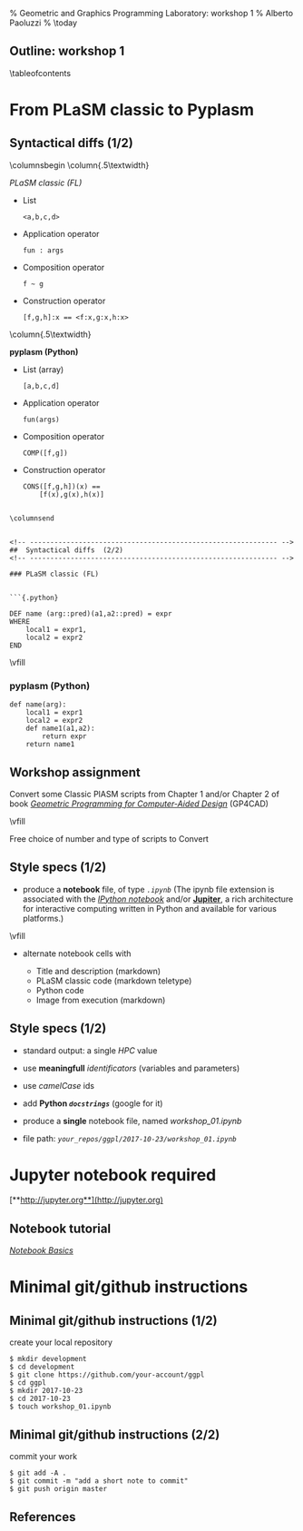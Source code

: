 % Geometric and Graphics Programming Laboratory: workshop 1
% Alberto Paoluzzi 
% \today

## Outline: workshop 1

\tableofcontents

#	From PLaSM classic to Pyplasm

<!-- ------------------------------------------------------------- -->
##	Syntactical diffs  (1/2)
<!-- ------------------------------------------------------------- -->
    
    
\columnsbegin
\column{.5\textwidth}

_PLaSM classic (FL)_

*	List 

	```{.python}
	<a,b,c,d>
	```

*	Application operator 

	```{.python}
	fun : args
	```

*	Composition operator 

	```{.python}
	f ~ g
	```

*	Construction operator 

	```{.python}
	[f,g,h]:x == <f:x,g:x,h:x>
	```

\column{.5\textwidth}

__pyplasm (Python)__

*	List (array)

	```{.python}
	[a,b,c,d]
	```

*	Application operator

	```{.python}
	fun(args)
	```

*	Composition operator 

	```{.python}
	COMP([f,g]) 
	```

*	Construction operator 

	```{.python}
	CONS([f,g,h])(x) == 
		[f(x),g(x),h(x)]
```

\columnsend

    
<!-- ------------------------------------------------------------- -->
##	Syntactical diffs  (2/2)
<!-- ------------------------------------------------------------- -->
    
### PLaSM classic (FL)  
    

```{.python}

DEF name (arg::pred)(a1,a2::pred) = expr
WHERE
	local1 = expr1,
	local2 = expr2
END
```

\vfill

### pyplasm (Python)

```{.python}
def name(arg):
	local1 = expr1
	local2 = expr2
	def name1(a1,a2):
		return expr
	return name1
```


<!-- ------------------------------------------------------------- -->
##	Workshop assignment
<!-- ------------------------------------------------------------- -->
    
Convert some Classic PlASM scripts from Chapter 1 and/or Chapter 2
of book [*Geometric Programming for Computer-Aided Design*](http://onlinelibrary.wiley.com/book/10.1002/0470013885) (GP4CAD)

\vfill

Free choice of number and type of scripts to Convert
 
 
 

<!-- ------------------------------------------------------------- -->
## Style specs (1/2)
<!-- ------------------------------------------------------------- -->

*	produce a **notebook** file, of type _`.ipynb`_
	(The ipynb file extension is associated with the [_IPython notebook_](https://ipython.org/ipython-doc/1/interactive/notebook.html) and/or [**Jupiter**](http://jupyter.org), a rich architecture for interactive computing written in Python and available for various platforms.)

\vfill

*	alternate notebook cells with

	*	Title and description (markdown)
	*	PLaSM classic code (markdown teletype)
	*	Python code
	*	Image from execution (markdown)

<!-- ------------------------------------------------------------- -->
## Style specs (1/2)
<!-- ------------------------------------------------------------- -->

*	standard output: a single *HPC* value

*	use **meaningfull** _identificators_ (variables and parameters)

*	use _camelCase_ ids

*	add **Python _`docstrings`_** (google for it)

*	produce a **single** notebook file, named *workshop_01.ipynb*

*	file path:  _`your_repos/ggpl/2017-10-23/workshop_01.ipynb`_



# Jupyter notebook required

[**http://jupyter.org**](http://jupyter.org)


<!-- ------------------------------------------------------------- -->
## Notebook tutorial
<!-- ------------------------------------------------------------- -->


[_Notebook Basics_](http://nbviewer.jupyter.org/github/jupyter/notebook/blob/master/docs/source/examples/Notebook/Notebook%20Basics.ipynb)




# Minimal git/github instructions

<!-- ------------------------------------------------------------- -->
## Minimal git/github instructions  (1/2)
<!-- ------------------------------------------------------------- -->

create your local repository

```
$ mkdir development
$ cd development
$ git clone https://github.com/your-account/ggpl
$ cd ggpl
$ mkdir 2017-10-23
$ cd 2017-10-23
$ touch workshop_01.ipynb
```


<!-- ------------------------------------------------------------- -->
## Minimal git/github instructions  (2/2)
<!-- ------------------------------------------------------------- -->

commit your work

```
$ git add -A .
$ git commit -m "add a short note to commit"
$ git push origin master
```



<!-- ------------------------------------------------------------- -->
##	References
<!-- ------------------------------------------------------------- -->
    




<!-- 
##	Graphics slide

![*Some examples*](../examples.pdf "examples"){#id .class width=100%}


##	Julia code slide


```{.julia}

```


##	Multicolumn slide

\columnsbegin
\column{.5\textwidth}

aaaa

\column{.5\textwidth}

![*Some examples*](../examples.pdf "examples"){#id .class width=100%}

\columnsend


## Citation

[@ClementiSSPP-CAD16]
 -->

